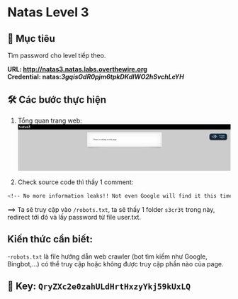 # Natas Level 3

## 🔑 Mục tiêu
Tìm password cho level tiếp theo.

**URL: http://natas3.natas.labs.overthewire.org**     
**Credential: natas:*3gqisGdR0pjm6tpkDKdIWO2hSvchLeYH***

## 🛠️ Các bước thực hiện
1. Tổng quan trang web:
![alt text](Image/Natas3.png)

1. Check source code thì thấy 1 comment:    
```bash
<!-- No more information leaks!! Not even Google will find it this time... -->
```

==> Ta sẽ truy cập vào ```/robots.txt```, ta sẽ thấy 1 folder ```s3cr3t``` trong này, redirect tới đó và lấy password từ file user.txt.     

## Kiến thức cần biết:
-```robots.txt``` là file hướng dẫn web crawler (bot tìm kiếm như Google, Bingbot,...) có thể truy cập hoặc không được truy cập phần nào của page.    

## 📌 Key: ```QryZXc2e0zahULdHrtHxzyYkj59kUxLQ```